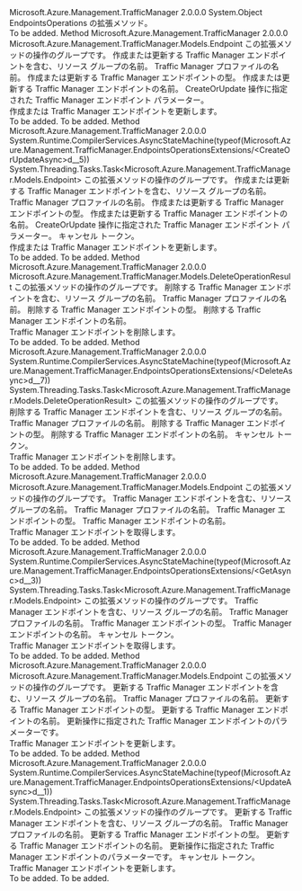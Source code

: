 <Type Name="EndpointsOperationsExtensions" FullName="Microsoft.Azure.Management.TrafficManager.EndpointsOperationsExtensions">
  <TypeSignature Language="C#" Value="public static class EndpointsOperationsExtensions" />
  <TypeSignature Language="ILAsm" Value=".class public auto ansi abstract sealed beforefieldinit EndpointsOperationsExtensions extends System.Object" />
  <TypeSignature Language="DocId" Value="T:Microsoft.Azure.Management.TrafficManager.EndpointsOperationsExtensions" />
  <TypeSignature Language="VB.NET" Value="Public Module EndpointsOperationsExtensions" />
  <TypeSignature Language="F#" Value="type EndpointsOperationsExtensions = class" />
  <AssemblyInfo>
    <AssemblyName>Microsoft.Azure.Management.TrafficManager</AssemblyName>
    <AssemblyVersion>2.0.0.0</AssemblyVersion>
  </AssemblyInfo>
  <Base>
    <BaseTypeName>System.Object</BaseTypeName>
  </Base>
  <Interfaces />
  <Docs>
    <summary>
            EndpointsOperations の拡張メソッド。
            </summary>
    <remarks>To be added.</remarks>
  </Docs>
  <Members>
    <Member MemberName="CreateOrUpdate">
      <MemberSignature Language="C#" Value="public static Microsoft.Azure.Management.TrafficManager.Models.Endpoint CreateOrUpdate (this Microsoft.Azure.Management.TrafficManager.IEndpointsOperations operations, string resourceGroupName, string profileName, string endpointType, string endpointName, Microsoft.Azure.Management.TrafficManager.Models.Endpoint parameters);" />
      <MemberSignature Language="ILAsm" Value=".method public static hidebysig class Microsoft.Azure.Management.TrafficManager.Models.Endpoint CreateOrUpdate(class Microsoft.Azure.Management.TrafficManager.IEndpointsOperations operations, string resourceGroupName, string profileName, string endpointType, string endpointName, class Microsoft.Azure.Management.TrafficManager.Models.Endpoint parameters) cil managed" />
      <MemberSignature Language="DocId" Value="M:Microsoft.Azure.Management.TrafficManager.EndpointsOperationsExtensions.CreateOrUpdate(Microsoft.Azure.Management.TrafficManager.IEndpointsOperations,System.String,System.String,System.String,System.String,Microsoft.Azure.Management.TrafficManager.Models.Endpoint)" />
      <MemberSignature Language="VB.NET" Value="&lt;Extension()&gt;&#xA;Public Function CreateOrUpdate (operations As IEndpointsOperations, resourceGroupName As String, profileName As String, endpointType As String, endpointName As String, parameters As Endpoint) As Endpoint" />
      <MemberSignature Language="F#" Value="static member CreateOrUpdate : Microsoft.Azure.Management.TrafficManager.IEndpointsOperations * string * string * string * string * Microsoft.Azure.Management.TrafficManager.Models.Endpoint -&gt; Microsoft.Azure.Management.TrafficManager.Models.Endpoint" Usage="Microsoft.Azure.Management.TrafficManager.EndpointsOperationsExtensions.CreateOrUpdate (operations, resourceGroupName, profileName, endpointType, endpointName, parameters)" />
      <MemberType>Method</MemberType>
      <AssemblyInfo>
        <AssemblyName>Microsoft.Azure.Management.TrafficManager</AssemblyName>
        <AssemblyVersion>2.0.0.0</AssemblyVersion>
      </AssemblyInfo>
      <ReturnValue>
        <ReturnType>Microsoft.Azure.Management.TrafficManager.Models.Endpoint</ReturnType>
      </ReturnValue>
      <Parameters>
        <Parameter Name="operations" Type="Microsoft.Azure.Management.TrafficManager.IEndpointsOperations" RefType="this" />
        <Parameter Name="resourceGroupName" Type="System.String" />
        <Parameter Name="profileName" Type="System.String" />
        <Parameter Name="endpointType" Type="System.String" />
        <Parameter Name="endpointName" Type="System.String" />
        <Parameter Name="parameters" Type="Microsoft.Azure.Management.TrafficManager.Models.Endpoint" />
      </Parameters>
      <Docs>
        <param name="operations">
            この拡張メソッドの操作のグループです。
            </param>
        <param name="resourceGroupName">
            作成または更新する Traffic Manager エンドポイントを含む、リソース グループの名前。
            </param>
        <param name="profileName">
            Traffic Manager プロファイルの名前。
            </param>
        <param name="endpointType">
            作成または更新する Traffic Manager エンドポイントの型。
            </param>
        <param name="endpointName">
            作成または更新する Traffic Manager エンドポイントの名前。
            </param>
        <param name="parameters">
            CreateOrUpdate 操作に指定された Traffic Manager エンドポイント パラメーター。
            </param>
        <summary>
            作成または Traffic Manager エンドポイントを更新します。
            </summary>
        <returns>To be added.</returns>
        <remarks>To be added.</remarks>
      </Docs>
    </Member>
    <Member MemberName="CreateOrUpdateAsync">
      <MemberSignature Language="C#" Value="public static System.Threading.Tasks.Task&lt;Microsoft.Azure.Management.TrafficManager.Models.Endpoint&gt; CreateOrUpdateAsync (this Microsoft.Azure.Management.TrafficManager.IEndpointsOperations operations, string resourceGroupName, string profileName, string endpointType, string endpointName, Microsoft.Azure.Management.TrafficManager.Models.Endpoint parameters, System.Threading.CancellationToken cancellationToken = null);" />
      <MemberSignature Language="ILAsm" Value=".method public static hidebysig class System.Threading.Tasks.Task`1&lt;class Microsoft.Azure.Management.TrafficManager.Models.Endpoint&gt; CreateOrUpdateAsync(class Microsoft.Azure.Management.TrafficManager.IEndpointsOperations operations, string resourceGroupName, string profileName, string endpointType, string endpointName, class Microsoft.Azure.Management.TrafficManager.Models.Endpoint parameters, valuetype System.Threading.CancellationToken cancellationToken) cil managed" />
      <MemberSignature Language="DocId" Value="M:Microsoft.Azure.Management.TrafficManager.EndpointsOperationsExtensions.CreateOrUpdateAsync(Microsoft.Azure.Management.TrafficManager.IEndpointsOperations,System.String,System.String,System.String,System.String,Microsoft.Azure.Management.TrafficManager.Models.Endpoint,System.Threading.CancellationToken)" />
      <MemberSignature Language="F#" Value="static member CreateOrUpdateAsync : Microsoft.Azure.Management.TrafficManager.IEndpointsOperations * string * string * string * string * Microsoft.Azure.Management.TrafficManager.Models.Endpoint * System.Threading.CancellationToken -&gt; System.Threading.Tasks.Task&lt;Microsoft.Azure.Management.TrafficManager.Models.Endpoint&gt;" Usage="Microsoft.Azure.Management.TrafficManager.EndpointsOperationsExtensions.CreateOrUpdateAsync (operations, resourceGroupName, profileName, endpointType, endpointName, parameters, cancellationToken)" />
      <MemberType>Method</MemberType>
      <AssemblyInfo>
        <AssemblyName>Microsoft.Azure.Management.TrafficManager</AssemblyName>
        <AssemblyVersion>2.0.0.0</AssemblyVersion>
      </AssemblyInfo>
      <Attributes>
        <Attribute>
          <AttributeName>System.Runtime.CompilerServices.AsyncStateMachine(typeof(Microsoft.Azure.Management.TrafficManager.EndpointsOperationsExtensions/&lt;CreateOrUpdateAsync&gt;d__5))</AttributeName>
        </Attribute>
      </Attributes>
      <ReturnValue>
        <ReturnType>System.Threading.Tasks.Task&lt;Microsoft.Azure.Management.TrafficManager.Models.Endpoint&gt;</ReturnType>
      </ReturnValue>
      <Parameters>
        <Parameter Name="operations" Type="Microsoft.Azure.Management.TrafficManager.IEndpointsOperations" RefType="this" />
        <Parameter Name="resourceGroupName" Type="System.String" />
        <Parameter Name="profileName" Type="System.String" />
        <Parameter Name="endpointType" Type="System.String" />
        <Parameter Name="endpointName" Type="System.String" />
        <Parameter Name="parameters" Type="Microsoft.Azure.Management.TrafficManager.Models.Endpoint" />
        <Parameter Name="cancellationToken" Type="System.Threading.CancellationToken" />
      </Parameters>
      <Docs>
        <param name="operations">
            この拡張メソッドの操作のグループです。
            </param>
        <param name="resourceGroupName">
            作成または更新する Traffic Manager エンドポイントを含む、リソース グループの名前。
            </param>
        <param name="profileName">
            Traffic Manager プロファイルの名前。
            </param>
        <param name="endpointType">
            作成または更新する Traffic Manager エンドポイントの型。
            </param>
        <param name="endpointName">
            作成または更新する Traffic Manager エンドポイントの名前。
            </param>
        <param name="parameters">
            CreateOrUpdate 操作に指定された Traffic Manager エンドポイント パラメーター。
            </param>
        <param name="cancellationToken">
            キャンセル トークン。
            </param>
        <summary>
            作成または Traffic Manager エンドポイントを更新します。
            </summary>
        <returns>To be added.</returns>
        <remarks>To be added.</remarks>
      </Docs>
    </Member>
    <Member MemberName="Delete">
      <MemberSignature Language="C#" Value="public static Microsoft.Azure.Management.TrafficManager.Models.DeleteOperationResult Delete (this Microsoft.Azure.Management.TrafficManager.IEndpointsOperations operations, string resourceGroupName, string profileName, string endpointType, string endpointName);" />
      <MemberSignature Language="ILAsm" Value=".method public static hidebysig class Microsoft.Azure.Management.TrafficManager.Models.DeleteOperationResult Delete(class Microsoft.Azure.Management.TrafficManager.IEndpointsOperations operations, string resourceGroupName, string profileName, string endpointType, string endpointName) cil managed" />
      <MemberSignature Language="DocId" Value="M:Microsoft.Azure.Management.TrafficManager.EndpointsOperationsExtensions.Delete(Microsoft.Azure.Management.TrafficManager.IEndpointsOperations,System.String,System.String,System.String,System.String)" />
      <MemberSignature Language="VB.NET" Value="&lt;Extension()&gt;&#xA;Public Function Delete (operations As IEndpointsOperations, resourceGroupName As String, profileName As String, endpointType As String, endpointName As String) As DeleteOperationResult" />
      <MemberSignature Language="F#" Value="static member Delete : Microsoft.Azure.Management.TrafficManager.IEndpointsOperations * string * string * string * string -&gt; Microsoft.Azure.Management.TrafficManager.Models.DeleteOperationResult" Usage="Microsoft.Azure.Management.TrafficManager.EndpointsOperationsExtensions.Delete (operations, resourceGroupName, profileName, endpointType, endpointName)" />
      <MemberType>Method</MemberType>
      <AssemblyInfo>
        <AssemblyName>Microsoft.Azure.Management.TrafficManager</AssemblyName>
        <AssemblyVersion>2.0.0.0</AssemblyVersion>
      </AssemblyInfo>
      <ReturnValue>
        <ReturnType>Microsoft.Azure.Management.TrafficManager.Models.DeleteOperationResult</ReturnType>
      </ReturnValue>
      <Parameters>
        <Parameter Name="operations" Type="Microsoft.Azure.Management.TrafficManager.IEndpointsOperations" RefType="this" />
        <Parameter Name="resourceGroupName" Type="System.String" />
        <Parameter Name="profileName" Type="System.String" />
        <Parameter Name="endpointType" Type="System.String" />
        <Parameter Name="endpointName" Type="System.String" />
      </Parameters>
      <Docs>
        <param name="operations">
            この拡張メソッドの操作のグループです。
            </param>
        <param name="resourceGroupName">
            削除する Traffic Manager エンドポイントを含む、リソース グループの名前。
            </param>
        <param name="profileName">
            Traffic Manager プロファイルの名前。
            </param>
        <param name="endpointType">
            削除する Traffic Manager エンドポイントの型。
            </param>
        <param name="endpointName">
            削除する Traffic Manager エンドポイントの名前。
            </param>
        <summary>
            Traffic Manager エンドポイントを削除します。
            </summary>
        <returns>To be added.</returns>
        <remarks>To be added.</remarks>
      </Docs>
    </Member>
    <Member MemberName="DeleteAsync">
      <MemberSignature Language="C#" Value="public static System.Threading.Tasks.Task&lt;Microsoft.Azure.Management.TrafficManager.Models.DeleteOperationResult&gt; DeleteAsync (this Microsoft.Azure.Management.TrafficManager.IEndpointsOperations operations, string resourceGroupName, string profileName, string endpointType, string endpointName, System.Threading.CancellationToken cancellationToken = null);" />
      <MemberSignature Language="ILAsm" Value=".method public static hidebysig class System.Threading.Tasks.Task`1&lt;class Microsoft.Azure.Management.TrafficManager.Models.DeleteOperationResult&gt; DeleteAsync(class Microsoft.Azure.Management.TrafficManager.IEndpointsOperations operations, string resourceGroupName, string profileName, string endpointType, string endpointName, valuetype System.Threading.CancellationToken cancellationToken) cil managed" />
      <MemberSignature Language="DocId" Value="M:Microsoft.Azure.Management.TrafficManager.EndpointsOperationsExtensions.DeleteAsync(Microsoft.Azure.Management.TrafficManager.IEndpointsOperations,System.String,System.String,System.String,System.String,System.Threading.CancellationToken)" />
      <MemberSignature Language="F#" Value="static member DeleteAsync : Microsoft.Azure.Management.TrafficManager.IEndpointsOperations * string * string * string * string * System.Threading.CancellationToken -&gt; System.Threading.Tasks.Task&lt;Microsoft.Azure.Management.TrafficManager.Models.DeleteOperationResult&gt;" Usage="Microsoft.Azure.Management.TrafficManager.EndpointsOperationsExtensions.DeleteAsync (operations, resourceGroupName, profileName, endpointType, endpointName, cancellationToken)" />
      <MemberType>Method</MemberType>
      <AssemblyInfo>
        <AssemblyName>Microsoft.Azure.Management.TrafficManager</AssemblyName>
        <AssemblyVersion>2.0.0.0</AssemblyVersion>
      </AssemblyInfo>
      <Attributes>
        <Attribute>
          <AttributeName>System.Runtime.CompilerServices.AsyncStateMachine(typeof(Microsoft.Azure.Management.TrafficManager.EndpointsOperationsExtensions/&lt;DeleteAsync&gt;d__7))</AttributeName>
        </Attribute>
      </Attributes>
      <ReturnValue>
        <ReturnType>System.Threading.Tasks.Task&lt;Microsoft.Azure.Management.TrafficManager.Models.DeleteOperationResult&gt;</ReturnType>
      </ReturnValue>
      <Parameters>
        <Parameter Name="operations" Type="Microsoft.Azure.Management.TrafficManager.IEndpointsOperations" RefType="this" />
        <Parameter Name="resourceGroupName" Type="System.String" />
        <Parameter Name="profileName" Type="System.String" />
        <Parameter Name="endpointType" Type="System.String" />
        <Parameter Name="endpointName" Type="System.String" />
        <Parameter Name="cancellationToken" Type="System.Threading.CancellationToken" />
      </Parameters>
      <Docs>
        <param name="operations">
            この拡張メソッドの操作のグループです。
            </param>
        <param name="resourceGroupName">
            削除する Traffic Manager エンドポイントを含む、リソース グループの名前。
            </param>
        <param name="profileName">
            Traffic Manager プロファイルの名前。
            </param>
        <param name="endpointType">
            削除する Traffic Manager エンドポイントの型。
            </param>
        <param name="endpointName">
            削除する Traffic Manager エンドポイントの名前。
            </param>
        <param name="cancellationToken">
            キャンセル トークン。
            </param>
        <summary>
            Traffic Manager エンドポイントを削除します。
            </summary>
        <returns>To be added.</returns>
        <remarks>To be added.</remarks>
      </Docs>
    </Member>
    <Member MemberName="Get">
      <MemberSignature Language="C#" Value="public static Microsoft.Azure.Management.TrafficManager.Models.Endpoint Get (this Microsoft.Azure.Management.TrafficManager.IEndpointsOperations operations, string resourceGroupName, string profileName, string endpointType, string endpointName);" />
      <MemberSignature Language="ILAsm" Value=".method public static hidebysig class Microsoft.Azure.Management.TrafficManager.Models.Endpoint Get(class Microsoft.Azure.Management.TrafficManager.IEndpointsOperations operations, string resourceGroupName, string profileName, string endpointType, string endpointName) cil managed" />
      <MemberSignature Language="DocId" Value="M:Microsoft.Azure.Management.TrafficManager.EndpointsOperationsExtensions.Get(Microsoft.Azure.Management.TrafficManager.IEndpointsOperations,System.String,System.String,System.String,System.String)" />
      <MemberSignature Language="VB.NET" Value="&lt;Extension()&gt;&#xA;Public Function Get (operations As IEndpointsOperations, resourceGroupName As String, profileName As String, endpointType As String, endpointName As String) As Endpoint" />
      <MemberSignature Language="F#" Value="static member Get : Microsoft.Azure.Management.TrafficManager.IEndpointsOperations * string * string * string * string -&gt; Microsoft.Azure.Management.TrafficManager.Models.Endpoint" Usage="Microsoft.Azure.Management.TrafficManager.EndpointsOperationsExtensions.Get (operations, resourceGroupName, profileName, endpointType, endpointName)" />
      <MemberType>Method</MemberType>
      <AssemblyInfo>
        <AssemblyName>Microsoft.Azure.Management.TrafficManager</AssemblyName>
        <AssemblyVersion>2.0.0.0</AssemblyVersion>
      </AssemblyInfo>
      <ReturnValue>
        <ReturnType>Microsoft.Azure.Management.TrafficManager.Models.Endpoint</ReturnType>
      </ReturnValue>
      <Parameters>
        <Parameter Name="operations" Type="Microsoft.Azure.Management.TrafficManager.IEndpointsOperations" RefType="this" />
        <Parameter Name="resourceGroupName" Type="System.String" />
        <Parameter Name="profileName" Type="System.String" />
        <Parameter Name="endpointType" Type="System.String" />
        <Parameter Name="endpointName" Type="System.String" />
      </Parameters>
      <Docs>
        <param name="operations">
            この拡張メソッドの操作のグループです。
            </param>
        <param name="resourceGroupName">
            Traffic Manager エンドポイントを含む、リソース グループの名前。
            </param>
        <param name="profileName">
            Traffic Manager プロファイルの名前。
            </param>
        <param name="endpointType">
            Traffic Manager エンドポイントの型。
            </param>
        <param name="endpointName">
            Traffic Manager エンドポイントの名前。
            </param>
        <summary>
            Traffic Manager エンドポイントを取得します。
            </summary>
        <returns>To be added.</returns>
        <remarks>To be added.</remarks>
      </Docs>
    </Member>
    <Member MemberName="GetAsync">
      <MemberSignature Language="C#" Value="public static System.Threading.Tasks.Task&lt;Microsoft.Azure.Management.TrafficManager.Models.Endpoint&gt; GetAsync (this Microsoft.Azure.Management.TrafficManager.IEndpointsOperations operations, string resourceGroupName, string profileName, string endpointType, string endpointName, System.Threading.CancellationToken cancellationToken = null);" />
      <MemberSignature Language="ILAsm" Value=".method public static hidebysig class System.Threading.Tasks.Task`1&lt;class Microsoft.Azure.Management.TrafficManager.Models.Endpoint&gt; GetAsync(class Microsoft.Azure.Management.TrafficManager.IEndpointsOperations operations, string resourceGroupName, string profileName, string endpointType, string endpointName, valuetype System.Threading.CancellationToken cancellationToken) cil managed" />
      <MemberSignature Language="DocId" Value="M:Microsoft.Azure.Management.TrafficManager.EndpointsOperationsExtensions.GetAsync(Microsoft.Azure.Management.TrafficManager.IEndpointsOperations,System.String,System.String,System.String,System.String,System.Threading.CancellationToken)" />
      <MemberSignature Language="F#" Value="static member GetAsync : Microsoft.Azure.Management.TrafficManager.IEndpointsOperations * string * string * string * string * System.Threading.CancellationToken -&gt; System.Threading.Tasks.Task&lt;Microsoft.Azure.Management.TrafficManager.Models.Endpoint&gt;" Usage="Microsoft.Azure.Management.TrafficManager.EndpointsOperationsExtensions.GetAsync (operations, resourceGroupName, profileName, endpointType, endpointName, cancellationToken)" />
      <MemberType>Method</MemberType>
      <AssemblyInfo>
        <AssemblyName>Microsoft.Azure.Management.TrafficManager</AssemblyName>
        <AssemblyVersion>2.0.0.0</AssemblyVersion>
      </AssemblyInfo>
      <Attributes>
        <Attribute>
          <AttributeName>System.Runtime.CompilerServices.AsyncStateMachine(typeof(Microsoft.Azure.Management.TrafficManager.EndpointsOperationsExtensions/&lt;GetAsync&gt;d__3))</AttributeName>
        </Attribute>
      </Attributes>
      <ReturnValue>
        <ReturnType>System.Threading.Tasks.Task&lt;Microsoft.Azure.Management.TrafficManager.Models.Endpoint&gt;</ReturnType>
      </ReturnValue>
      <Parameters>
        <Parameter Name="operations" Type="Microsoft.Azure.Management.TrafficManager.IEndpointsOperations" RefType="this" />
        <Parameter Name="resourceGroupName" Type="System.String" />
        <Parameter Name="profileName" Type="System.String" />
        <Parameter Name="endpointType" Type="System.String" />
        <Parameter Name="endpointName" Type="System.String" />
        <Parameter Name="cancellationToken" Type="System.Threading.CancellationToken" />
      </Parameters>
      <Docs>
        <param name="operations">
            この拡張メソッドの操作のグループです。
            </param>
        <param name="resourceGroupName">
            Traffic Manager エンドポイントを含む、リソース グループの名前。
            </param>
        <param name="profileName">
            Traffic Manager プロファイルの名前。
            </param>
        <param name="endpointType">
            Traffic Manager エンドポイントの型。
            </param>
        <param name="endpointName">
            Traffic Manager エンドポイントの名前。
            </param>
        <param name="cancellationToken">
            キャンセル トークン。
            </param>
        <summary>
            Traffic Manager エンドポイントを取得します。
            </summary>
        <returns>To be added.</returns>
        <remarks>To be added.</remarks>
      </Docs>
    </Member>
    <Member MemberName="Update">
      <MemberSignature Language="C#" Value="public static Microsoft.Azure.Management.TrafficManager.Models.Endpoint Update (this Microsoft.Azure.Management.TrafficManager.IEndpointsOperations operations, string resourceGroupName, string profileName, string endpointType, string endpointName, Microsoft.Azure.Management.TrafficManager.Models.Endpoint parameters);" />
      <MemberSignature Language="ILAsm" Value=".method public static hidebysig class Microsoft.Azure.Management.TrafficManager.Models.Endpoint Update(class Microsoft.Azure.Management.TrafficManager.IEndpointsOperations operations, string resourceGroupName, string profileName, string endpointType, string endpointName, class Microsoft.Azure.Management.TrafficManager.Models.Endpoint parameters) cil managed" />
      <MemberSignature Language="DocId" Value="M:Microsoft.Azure.Management.TrafficManager.EndpointsOperationsExtensions.Update(Microsoft.Azure.Management.TrafficManager.IEndpointsOperations,System.String,System.String,System.String,System.String,Microsoft.Azure.Management.TrafficManager.Models.Endpoint)" />
      <MemberSignature Language="VB.NET" Value="&lt;Extension()&gt;&#xA;Public Function Update (operations As IEndpointsOperations, resourceGroupName As String, profileName As String, endpointType As String, endpointName As String, parameters As Endpoint) As Endpoint" />
      <MemberSignature Language="F#" Value="static member Update : Microsoft.Azure.Management.TrafficManager.IEndpointsOperations * string * string * string * string * Microsoft.Azure.Management.TrafficManager.Models.Endpoint -&gt; Microsoft.Azure.Management.TrafficManager.Models.Endpoint" Usage="Microsoft.Azure.Management.TrafficManager.EndpointsOperationsExtensions.Update (operations, resourceGroupName, profileName, endpointType, endpointName, parameters)" />
      <MemberType>Method</MemberType>
      <AssemblyInfo>
        <AssemblyName>Microsoft.Azure.Management.TrafficManager</AssemblyName>
        <AssemblyVersion>2.0.0.0</AssemblyVersion>
      </AssemblyInfo>
      <ReturnValue>
        <ReturnType>Microsoft.Azure.Management.TrafficManager.Models.Endpoint</ReturnType>
      </ReturnValue>
      <Parameters>
        <Parameter Name="operations" Type="Microsoft.Azure.Management.TrafficManager.IEndpointsOperations" RefType="this" />
        <Parameter Name="resourceGroupName" Type="System.String" />
        <Parameter Name="profileName" Type="System.String" />
        <Parameter Name="endpointType" Type="System.String" />
        <Parameter Name="endpointName" Type="System.String" />
        <Parameter Name="parameters" Type="Microsoft.Azure.Management.TrafficManager.Models.Endpoint" />
      </Parameters>
      <Docs>
        <param name="operations">
            この拡張メソッドの操作のグループです。
            </param>
        <param name="resourceGroupName">
            更新する Traffic Manager エンドポイントを含む、リソース グループの名前。
            </param>
        <param name="profileName">
            Traffic Manager プロファイルの名前。
            </param>
        <param name="endpointType">
            更新する Traffic Manager エンドポイントの型。
            </param>
        <param name="endpointName">
            更新する Traffic Manager エンドポイントの名前。
            </param>
        <param name="parameters">
            更新操作に指定された Traffic Manager エンドポイントのパラメーターです。
            </param>
        <summary>
            Traffic Manager エンドポイントを更新します。
            </summary>
        <returns>To be added.</returns>
        <remarks>To be added.</remarks>
      </Docs>
    </Member>
    <Member MemberName="UpdateAsync">
      <MemberSignature Language="C#" Value="public static System.Threading.Tasks.Task&lt;Microsoft.Azure.Management.TrafficManager.Models.Endpoint&gt; UpdateAsync (this Microsoft.Azure.Management.TrafficManager.IEndpointsOperations operations, string resourceGroupName, string profileName, string endpointType, string endpointName, Microsoft.Azure.Management.TrafficManager.Models.Endpoint parameters, System.Threading.CancellationToken cancellationToken = null);" />
      <MemberSignature Language="ILAsm" Value=".method public static hidebysig class System.Threading.Tasks.Task`1&lt;class Microsoft.Azure.Management.TrafficManager.Models.Endpoint&gt; UpdateAsync(class Microsoft.Azure.Management.TrafficManager.IEndpointsOperations operations, string resourceGroupName, string profileName, string endpointType, string endpointName, class Microsoft.Azure.Management.TrafficManager.Models.Endpoint parameters, valuetype System.Threading.CancellationToken cancellationToken) cil managed" />
      <MemberSignature Language="DocId" Value="M:Microsoft.Azure.Management.TrafficManager.EndpointsOperationsExtensions.UpdateAsync(Microsoft.Azure.Management.TrafficManager.IEndpointsOperations,System.String,System.String,System.String,System.String,Microsoft.Azure.Management.TrafficManager.Models.Endpoint,System.Threading.CancellationToken)" />
      <MemberSignature Language="F#" Value="static member UpdateAsync : Microsoft.Azure.Management.TrafficManager.IEndpointsOperations * string * string * string * string * Microsoft.Azure.Management.TrafficManager.Models.Endpoint * System.Threading.CancellationToken -&gt; System.Threading.Tasks.Task&lt;Microsoft.Azure.Management.TrafficManager.Models.Endpoint&gt;" Usage="Microsoft.Azure.Management.TrafficManager.EndpointsOperationsExtensions.UpdateAsync (operations, resourceGroupName, profileName, endpointType, endpointName, parameters, cancellationToken)" />
      <MemberType>Method</MemberType>
      <AssemblyInfo>
        <AssemblyName>Microsoft.Azure.Management.TrafficManager</AssemblyName>
        <AssemblyVersion>2.0.0.0</AssemblyVersion>
      </AssemblyInfo>
      <Attributes>
        <Attribute>
          <AttributeName>System.Runtime.CompilerServices.AsyncStateMachine(typeof(Microsoft.Azure.Management.TrafficManager.EndpointsOperationsExtensions/&lt;UpdateAsync&gt;d__1))</AttributeName>
        </Attribute>
      </Attributes>
      <ReturnValue>
        <ReturnType>System.Threading.Tasks.Task&lt;Microsoft.Azure.Management.TrafficManager.Models.Endpoint&gt;</ReturnType>
      </ReturnValue>
      <Parameters>
        <Parameter Name="operations" Type="Microsoft.Azure.Management.TrafficManager.IEndpointsOperations" RefType="this" />
        <Parameter Name="resourceGroupName" Type="System.String" />
        <Parameter Name="profileName" Type="System.String" />
        <Parameter Name="endpointType" Type="System.String" />
        <Parameter Name="endpointName" Type="System.String" />
        <Parameter Name="parameters" Type="Microsoft.Azure.Management.TrafficManager.Models.Endpoint" />
        <Parameter Name="cancellationToken" Type="System.Threading.CancellationToken" />
      </Parameters>
      <Docs>
        <param name="operations">
            この拡張メソッドの操作のグループです。
            </param>
        <param name="resourceGroupName">
            更新する Traffic Manager エンドポイントを含む、リソース グループの名前。
            </param>
        <param name="profileName">
            Traffic Manager プロファイルの名前。
            </param>
        <param name="endpointType">
            更新する Traffic Manager エンドポイントの型。
            </param>
        <param name="endpointName">
            更新する Traffic Manager エンドポイントの名前。
            </param>
        <param name="parameters">
            更新操作に指定された Traffic Manager エンドポイントのパラメーターです。
            </param>
        <param name="cancellationToken">
            キャンセル トークン。
            </param>
        <summary>
            Traffic Manager エンドポイントを更新します。
            </summary>
        <returns>To be added.</returns>
        <remarks>To be added.</remarks>
      </Docs>
    </Member>
  </Members>
</Type>